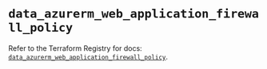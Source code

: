 # `data_azurerm_web_application_firewall_policy`

Refer to the Terraform Registry for docs: [`data_azurerm_web_application_firewall_policy`](https://registry.terraform.io/providers/hashicorp/azurerm/4.33.0/docs/data-sources/web_application_firewall_policy).
